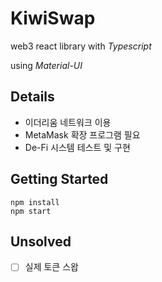 # KiwiSwap
web3 react library with *Typescript*

using *Material-UI*

## Details
- 이더리움 네트워크 이용
- MetaMask 확장 프로그램 필요
- De-Fi 시스템 테스트 및 구현

## Getting Started
```
npm install
npm start
```

## Unsolved
- [ ] 실제 토큰 스왑
